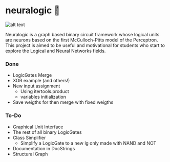 # neuralogic 🧠

![alt text](https://www.cloudsavvyit.com/p/uploads/2021/05/22e2d43d.png?width=1198&trim=1,1&bg-color=000&pad=1,1)

Neuralogic is a graph based binary circuit framework whose logical units are neurons based on the first McCulloch-Pitts model of the Perceptron. This project is aimed to be useful and motivational for students who start to explore the Logical and Neural Networks fields.

### Done
- LogicGates Merge
- XOR example (and others!)
- New input assignment
  - Using itertools.product
  - variables initialization
- Save weigths for then merge with fixed weigths

### To-Do
- Graphical Unit Interface
- The rest of all binary LogicGates
- Class Simplifier
  - Simplify a LogicGate to a new lg only made with NAND and NOT  
- Documentation in DocStrings
- Structural Graph
